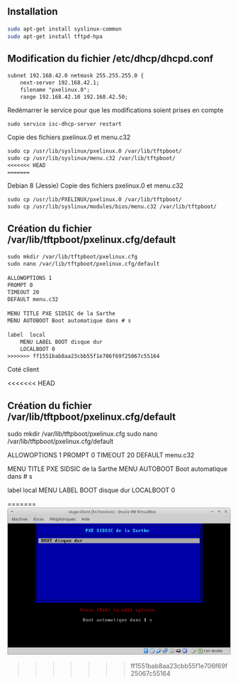## Installation
```bash
sudo apt-get install syslinux-common
sudo apt-get install tftpd-hpa
```
## Modification du fichier /etc/dhcp/dhcpd.conf
```
subnet 192.168.42.0 netmask 255.255.255.0 {
    next-server 192.168.42.1; 
    filename "pxelinux.0";
    range 192.168.42.10 192.168.42.50;
```
Redémarrer le service pour que les modifications soient prises en compte
```
sudo service isc-dhcp-server restart
```
Copie des fichiers pxelinux.0 et menu.c32
```
sudo cp /usr/lib/syslinux/pxelinux.0 /var/lib/tftpboot/
sudo cp /usr/lib/syslinux/menu.c32 /var/lib/tftpboot/
<<<<<<< HEAD
=======
```

Debian 8 (Jessie) Copie des fichiers pxelinux.0 et menu.c32
```
sudo cp /usr/lib/PXELINUX/pxelinux.0 /var/lib/tftpboot/
sudo cp /usr/lib/syslinux/modules/bios/menu.c32 /var/lib/tftpboot/
```

## Création du fichier /var/lib/tftpboot/pxelinux.cfg/default
```
sudo mkdir /var/lib/tftpboot/pxelinux.cfg
sudo nano /var/lib/tftpboot/pxelinux.cfg/default

ALLOWOPTIONS 1
PROMPT 0
TIMEOUT 20
DEFAULT menu.c32

MENU TITLE PXE SIDSIC de la Sarthe
MENU AUTOBOOT Boot automatique dans # s

label  local
	MENU LABEL BOOT disque dur
	LOCALBOOT 0
>>>>>>> ff1551bab8aa23cbb55f1e706f69f25067c55164
```
Coté client

<<<<<<< HEAD
## Création du fichier /var/lib/tftpboot/pxelinux.cfg/default


sudo mkdir /var/lib/tftpboot/pxelinux.cfg
sudo nano /var/lib/tftpboot/pxelinux.cfg/default


ALLOWOPTIONS 1
PROMPT 0
TIMEOUT 20
DEFAULT menu.c32

MENU TITLE PXE SIDSIC de la Sarthe
MENU AUTOBOOT Boot automatique dans # s

label  local
	MENU LABEL BOOT disque dur
	LOCALBOOT 0

=======
![Vue du coté client](https://github.com/havresac/stage-debian-server/blob/master/img/client-pxe.png)
>>>>>>> ff1551bab8aa23cbb55f1e706f69f25067c55164
